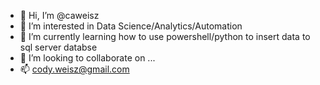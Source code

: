 - 👋 Hi, I’m @caweisz
- 👀 I’m interested in Data Science/Analytics/Automation
- 🌱 I’m currently learning how to use powershell/python to insert data to sql server databse
- 💞️ I’m looking to collaborate on ...
- 📫 cody.weisz@gmail.com

<!---
caweisz/caweisz is a ✨ special ✨ repository because its `README.md` (this file) appears on your GitHub profile.
You can click the Preview link to take a look at your changes.
--->
